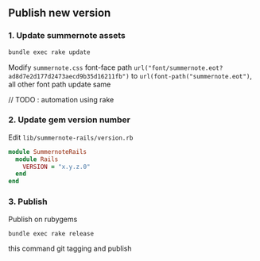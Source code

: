 ## Publish new version

### 1. Update summernote assets

```bash
bundle exec rake update
```

Modify `summernote.css` font-face path
`url("font/summernote.eot?ad8d7e2d177d2473aecd9b35d16211fb")` to `url(font-path("summernote.eot")`, all other font path update same

// TODO : automation using rake

### 2. Update gem version number

Edit `lib/summernote-rails/version.rb`

```ruby
module SummernoteRails
  module Rails
    VERSION = "x.y.z.0"
  end
end
```

### 3. Publish

Publish on rubygems
```bash
bundle exec rake release
```

this command git tagging and publish

